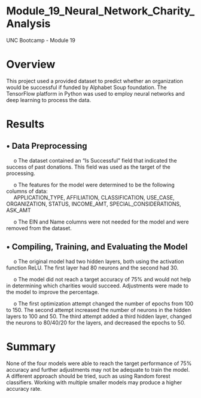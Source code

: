 # Module_19_Neural_Network_Charity_Analysis
UNC Bootcamp - Module 19

# Overview
This project used a provided dataset to predict whether an organization would be successful if funded by Alphabet Soup foundation.  The TensorFlow platform in Python was used to employ neural networks and deep learning to process the data.

# Results
## •	Data Preprocessing<br>
&nbsp;&nbsp;&nbsp;&nbsp;&nbsp;o	The dataset contained an “Is Successful” field that indicated the success of past donations. This field was used as the target of the processing.

&nbsp;&nbsp;&nbsp;&nbsp;&nbsp;o	The features for the model were determined to be the following columns of data:  
&nbsp;&nbsp;&nbsp;&nbsp;&nbsp;APPLICATION_TYPE, AFFILIATION, CLASSIFICATION, USE_CASE, ORGANIZATION, STATUS, INCOME_AMT, SPECIAL_CONSIDERATIONS, ASK_AMT


&nbsp;&nbsp;&nbsp;&nbsp;&nbsp;o	The EIN and Name columns were not needed for the model and were removed from the dataset.

## •	Compiling, Training, and Evaluating the Model<br>
&nbsp;&nbsp;&nbsp;&nbsp;&nbsp;o	The original model had two hidden layers, both using the activation function ReLU.  The first layer had 80 neurons and the second had 30.

&nbsp;&nbsp;&nbsp;&nbsp;&nbsp;o	The model did not reach a target accuracy of 75% and would not help in determining which charities would succeed. Adjustments were made to the model to improve the percentage.


&nbsp;&nbsp;&nbsp;&nbsp;&nbsp;o	The first optimization attempt changed the number of epochs from 100 to 150.  The second attempt increased the number of neurons in the hidden layers to 100 and 50.  The third attempt added a third hidden layer, changed the neurons to 80/40/20 for the layers, and decreased the epochs to 50.


# Summary
None of the four models were able to reach the target performance of 75% accuracy and further adjustments may not be adequate to train the model.  A different approach should be tried, such as using Random forest classifiers.  Working with multiple smaller models may produce a higher accuracy rate.

